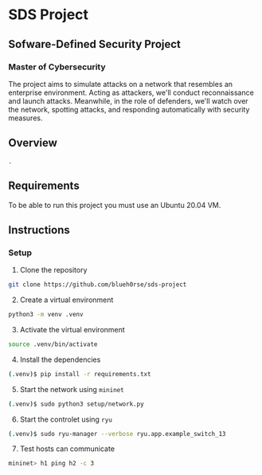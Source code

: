 # SDS Project

## Sofware-Defined Security Project

### Master of Cybersecurity

The project aims to simulate attacks on a network that resembles an enterprise environment. Acting as attackers, we'll conduct reconnaissance and launch attacks. Meanwhile, in the role of defenders, we'll watch over the network, spotting attacks, and responding automatically with security measures.

## Overview

```
.
```

## Requirements

To be able to run this project you must use an Ubuntu 20.04 VM.

## Instructions

### Setup

1. Clone the repository

```bash
git clone https://github.com/blueh0rse/sds-project
```

2. Create a virtual environment

```bash
python3 -m venv .venv
```

3. Activate the virtual environment

```bash
source .venv/bin/activate
```

4. Install the dependencies

```bash
(.venv)$ pip install -r requirements.txt
```

5. Start the network using `mininet`

```bash
(.venv)$ sudo python3 setup/network.py
```

6. Start the controlet using `ryu`

```bash
(.venv)$ sudo ryu-manager --verbose ryu.app.example_switch_13
```

7. Test hosts can communicate

```bash
mininet> h1 ping h2 -c 3
```
